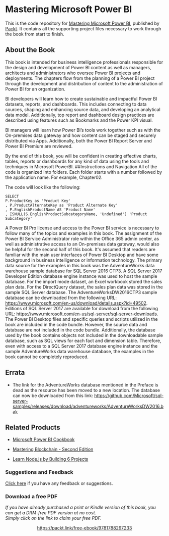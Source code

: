 # Mastering Microsoft Power BI
This is the code repository for [Mastering Microsoft Power BI](https://www.packtpub.com/big-data-and-business-intelligence/mastering-microsoft-power-bi?utm_source=github&utm_medium=repository&utm_campaign=9781788297233), published by [Packt](https://www.packtpub.com/?utm_source=github). It contains all the supporting project files necessary to work through the book from start to finish.
## About the Book
This book is intended for business intelligence professionals responsible for the design and development of Power BI content as well as managers, architects and administrators who oversee Power BI projects and deployments. The chapters flow from the planning of a Power BI project through the development and distribution of content to the administration of Power BI for an organization.

BI developers will learn how to create sustainable and impactful Power BI datasets, reports, and dashboards. This includes connecting to data sources, shaping and enhancing source data, and developing an analytical data model. Additionally, top report and dashboard design practices are described using features such as Bookmarks and the Power KPI visual.

BI managers will learn how Power BI’s tools work together such as with the On-premises data gateway and how content can be staged and securely distributed via Apps. Additionally, both the Power BI Report Server and Power BI Premium are reviewed.

By the end of this book, you will be confident in creating effective charts, tables, reports or dashboards for any kind of data using the tools and techniques in Microsoft PowerBI. 
##Instructions and Navigation
All of the code is organized into folders. Each folder starts with a number followed by the application name. For example, Chapter02.



The code will look like the following:
```
SELECT
P.ProductKey as 'Product Key'
, P.ProductAlternateKey as 'Product Alternate Key'
, P.EnglishProductName AS 'Product Name'
, ISNULL(S.EnglishProductSubcategoryName, 'Undefined') 'Product
Subcategory'
```

A Power BI Pro license and access to the Power BI service is necessary to follow many of the
topics and examples in this book. The assignment of the Power BI Service Administrator
role within the Office 365 admin center, as well as administrative access to an On-premises
data gateway, would also be helpful for the second half of this book. It's assumed that
readers are familiar with the main user interfaces of Power BI Desktop and have some
background in business intelligence or information technology.
The primary data source for the examples in this book was the AdventureWorks data
warehouse sample database for SQL Server 2016 CTP3. A SQL Server 2017 Developer
Edition database engine instance was used to host the sample database. For the import
mode dataset, an Excel workbook stored the sales plan data. For the DirectQuery dataset,
the sales plan data was stored in the sample SQL Server database.
The AdventureWorksDW2016CTP3 sample database can be downloaded
from the following URL:
https://www.microsoft.com/en-us/download/details.aspx?id=49502.
Editions of SQL Server 2017 are available for download from the following
URL:
https://www.microsoft.com/en-us/sql-server/sql-server-downloads.
The Power BI Desktop files and specific queries and scripts utilized in the book are included
in the code bundle. However, the source data and database are not included in the code
bundle. Additionally, the database used by the book contains objects not included in the
downloadable sample database, such as SQL views for each fact and dimension table.
Therefore, even with access to a SQL Server 2017 database engine instance and the sample
AdventureWorks data warehouse database, the examples in the book cannot be completely
reproduced.

## Errata

* The link for the AdventureWorks database mentioned in the Preface is dead as the resource has been moved to a new location. The database can now be downloaded from this link: https://github.com/Microsoft/sql-server-samples/releases/download/adventureworks/AdventureWorksDW2016.bak

## Related Products
* [Microsoft Power BI Cookbook](https://www.packtpub.com/big-data-and-business-intelligence/microsoft-power-bi-cookbook?utm_source=github&utm_medium=repository&utm_campaign=9781788290142)

* [Mastering Blockchain - Second Edition](https://www.packtpub.com/big-data-and-business-intelligence/mastering-blockchain-second-edition?utm_source=github&utm_medium=repository&utm_campaign=9781788839044)

* [Learn Node.js by Building 6 Projects](https://www.packtpub.com/web-development/learn-nodejs-building-6-projects?utm_source=github&utm_medium=repository&utm_campaign=9781788293631)

### Suggestions and Feedback
[Click here](https://docs.google.com/forms/d/e/1FAIpQLSe5qwunkGf6PUvzPirPDtuy1Du5Rlzew23UBp2S-P3wB-GcwQ/viewform) if you have any feedback or suggestions.

### Download a free PDF

 <i>If you have already purchased a print or Kindle version of this book, you can get a DRM-free PDF version at no cost.<br>Simply click on the link to claim your free PDF.</i>
<p align="center"> <a href="https://packt.link/free-ebook/9781788297233">https://packt.link/free-ebook/9781788297233 </a> </p>